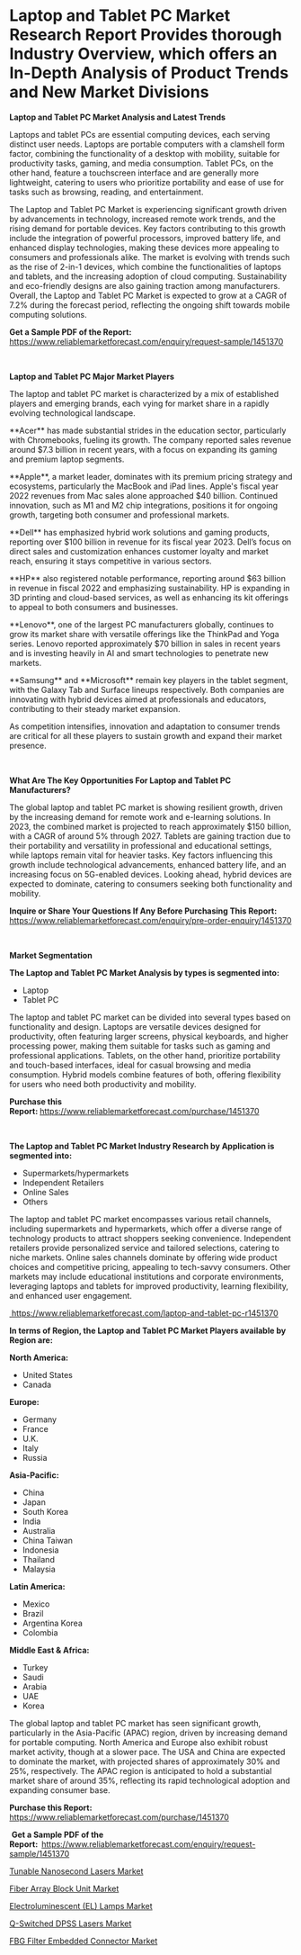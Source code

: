 <p><h1>Laptop and Tablet PC Market Research Report Provides thorough Industry Overview, which offers an In-Depth Analysis of Product Trends and New Market Divisions</h1></p><p><strong>Laptop and Tablet PC Market Analysis and Latest Trends</strong></p>
<p><p>Laptops and tablet PCs are essential computing devices, each serving distinct user needs. Laptops are portable computers with a clamshell form factor, combining the functionality of a desktop with mobility, suitable for productivity tasks, gaming, and media consumption. Tablet PCs, on the other hand, feature a touchscreen interface and are generally more lightweight, catering to users who prioritize portability and ease of use for tasks such as browsing, reading, and entertainment.</p><p>The Laptop and Tablet PC Market is experiencing significant growth driven by advancements in technology, increased remote work trends, and the rising demand for portable devices. Key factors contributing to this growth include the integration of powerful processors, improved battery life, and enhanced display technologies, making these devices more appealing to consumers and professionals alike. The market is evolving with trends such as the rise of 2-in-1 devices, which combine the functionalities of laptops and tablets, and the increasing adoption of cloud computing. Sustainability and eco-friendly designs are also gaining traction among manufacturers. Overall, the Laptop and Tablet PC Market is expected to grow at a CAGR of 7.2% during the forecast period, reflecting the ongoing shift towards mobile computing solutions.</p></p>
<p><strong>Get a Sample PDF of the Report:&nbsp;</strong> <a href="https://www.reliablemarketforecast.com/enquiry/request-sample/1451370?utm_campaign=3094&utm_medium=2&utm_source=Github&utm_content=ia&utm_term=04042025&utm_id=laptop-and-tablet-pc">https://www.reliablemarketforecast.com/enquiry/request-sample/1451370</a></p>
<p>&nbsp;</p>
<p><strong>Laptop and Tablet PC Major Market Players</strong></p>
<p><p>The laptop and tablet PC market is characterized by a mix of established players and emerging brands, each vying for market share in a rapidly evolving technological landscape.</p><p>**Acer** has made substantial strides in the education sector, particularly with Chromebooks, fueling its growth. The company reported sales revenue around $7.3 billion in recent years, with a focus on expanding its gaming and premium laptop segments.</p><p>**Apple**, a market leader, dominates with its premium pricing strategy and ecosystems, particularly the MacBook and iPad lines. Apple's fiscal year 2022 revenues from Mac sales alone approached $40 billion. Continued innovation, such as M1 and M2 chip integrations, positions it for ongoing growth, targeting both consumer and professional markets.</p><p>**Dell** has emphasized hybrid work solutions and gaming products, reporting over $100 billion in revenue for its fiscal year 2023. Dell’s focus on direct sales and customization enhances customer loyalty and market reach, ensuring it stays competitive in various sectors.</p><p>**HP** also registered notable performance, reporting around $63 billion in revenue in fiscal 2022 and emphasizing sustainability. HP is expanding in 3D printing and cloud-based services, as well as enhancing its kit offerings to appeal to both consumers and businesses.</p><p>**Lenovo**, one of the largest PC manufacturers globally, continues to grow its market share with versatile offerings like the ThinkPad and Yoga series. Lenovo reported approximately $70 billion in sales in recent years and is investing heavily in AI and smart technologies to penetrate new markets.</p><p>**Samsung** and **Microsoft** remain key players in the tablet segment, with the Galaxy Tab and Surface lineups respectively. Both companies are innovating with hybrid devices aimed at professionals and educators, contributing to their steady market expansion.</p><p>As competition intensifies, innovation and adaptation to consumer trends are critical for all these players to sustain growth and expand their market presence.</p></p>
<p>&nbsp;</p>
<p><strong>What Are The Key Opportunities For Laptop and Tablet PC Manufacturers?</strong></p>
<p><p>The global laptop and tablet PC market is showing resilient growth, driven by the increasing demand for remote work and e-learning solutions. In 2023, the combined market is projected to reach approximately $150 billion, with a CAGR of around 5% through 2027. Tablets are gaining traction due to their portability and versatility in professional and educational settings, while laptops remain vital for heavier tasks. Key factors influencing this growth include technological advancements, enhanced battery life, and an increasing focus on 5G-enabled devices. Looking ahead, hybrid devices are expected to dominate, catering to consumers seeking both functionality and mobility.</p></p>
<p><strong>Inquire or Share Your Questions If Any Before Purchasing This Report:</strong> <a href="https://www.reliablemarketforecast.com/enquiry/pre-order-enquiry/1451370?utm_campaign=3094&utm_medium=2&utm_source=Github&utm_content=ia&utm_term=04042025&utm_id=laptop-and-tablet-pc">https://www.reliablemarketforecast.com/enquiry/pre-order-enquiry/1451370</a></p>
<p>&nbsp;</p>
<p><strong>Market Segmentation</strong></p>
<p><strong>The Laptop and Tablet PC Market Analysis by types is segmented into:</strong></p>
<p><ul><li>Laptop</li><li>Tablet PC</li></ul></p>
<p><p>The laptop and tablet PC market can be divided into several types based on functionality and design. Laptops are versatile devices designed for productivity, often featuring larger screens, physical keyboards, and higher processing power, making them suitable for tasks such as gaming and professional applications. Tablets, on the other hand, prioritize portability and touch-based interfaces, ideal for casual browsing and media consumption. Hybrid models combine features of both, offering flexibility for users who need both productivity and mobility.</p></p>
<p><strong>Purchase this Report:&nbsp;</strong><a href="https://www.reliablemarketforecast.com/purchase/1451370?utm_campaign=3094&utm_medium=2&utm_source=Github&utm_content=ia&utm_term=04042025&utm_id=laptop-and-tablet-pc">https://www.reliablemarketforecast.com/purchase/1451370</a></p>
<p>&nbsp;</p>
<p><strong>The Laptop and Tablet PC Market Industry Research by Application is segmented into:</strong></p>
<p><ul><li>Supermarkets/hypermarkets</li><li>Independent Retailers</li><li>Online Sales</li><li>Others</li></ul></p>
<p><p>The laptop and tablet PC market encompasses various retail channels, including supermarkets and hypermarkets, which offer a diverse range of technology products to attract shoppers seeking convenience. Independent retailers provide personalized service and tailored selections, catering to niche markets. Online sales channels dominate by offering wide product choices and competitive pricing, appealing to tech-savvy consumers. Other markets may include educational institutions and corporate environments, leveraging laptops and tablets for improved productivity, learning flexibility, and enhanced user engagement.</p></p>
<p><a href="https://www.reliablemarketforecast.com/laptop-and-tablet-pc-r1451370?utm_campaign=3094&utm_medium=2&utm_source=Github&utm_content=ia&utm_term=04042025&utm_id=laptop-and-tablet-pc">&nbsp;https://www.reliablemarketforecast.com/laptop-and-tablet-pc-r1451370</a></p>
<p><strong>In terms of Region, the Laptop and Tablet PC Market Players available by Region are:</strong></p>
<p>
    <p> <strong> North America: </strong>
        <ul>
            <li>United States</li>
            <li>Canada</li>
        </ul>
        </p> 
    <p> <strong> Europe: </strong>
        <ul>
            <li>Germany</li>
            <li>France</li>
            <li>U.K.</li>
            <li>Italy</li>
            <li>Russia</li>
        </ul>
        </p> 
    <p> <strong> Asia-Pacific: </strong>
        <ul>
            <li>China</li>
            <li>Japan</li>
            <li>South Korea</li>
            <li>India</li>
            <li>Australia</li>
            <li>China Taiwan</li>
            <li>Indonesia</li>
            <li>Thailand</li>
            <li>Malaysia</li>
        </ul>
        </p> 
    <p> <strong> Latin America: </strong>
        <ul>
            <li>Mexico</li>
            <li>Brazil</li>
            <li>Argentina Korea</li>
            <li>Colombia</li>
        </ul>
        </p> 
    <p> <strong> Middle East & Africa: </strong>
        <ul>
            <li>Turkey</li>
            <li>Saudi</li>
            <li>Arabia</li>
            <li>UAE</li>
            <li>Korea</li>
        </ul>
    </p>
    </p>
<p><p>The global laptop and tablet PC market has seen significant growth, particularly in the Asia-Pacific (APAC) region, driven by increasing demand for portable computing. North America and Europe also exhibit robust market activity, though at a slower pace. The USA and China are expected to dominate the market, with projected shares of approximately 30% and 25%, respectively. The APAC region is anticipated to hold a substantial market share of around 35%, reflecting its rapid technological adoption and expanding consumer base.</p></p>
<p><strong>Purchase this Report: </strong><a href="https://www.reliablemarketforecast.com/purchase/1451370?utm_campaign=3094&utm_medium=2&utm_source=Github&utm_content=ia&utm_term=04042025&utm_id=laptop-and-tablet-pc">https://www.reliablemarketforecast.com/purchase/1451370</a></p>
<p>&nbsp;<strong>Get a Sample PDF of the Report:&nbsp;&nbsp;</strong><a href="https://www.reliablemarketforecast.com/enquiry/request-sample/1451370?utm_campaign=3094&utm_medium=2&utm_source=Github&utm_content=ia&utm_term=04042025&utm_id=laptop-and-tablet-pc">https://www.reliablemarketforecast.com/enquiry/request-sample/1451370</a></p>
<p><strong></strong></p>
<p><p><a href="https://www.linkedin.com/pulse/future-revenue-demand-forecast-tunable-nanosecond-lasers-industry-btaec?utm_campaign=3094&utm_medium=2&utm_source=Github&utm_content=ia&utm_term=04042025&utm_id=laptop-and-tablet-pc">Tunable Nanosecond Lasers Market</a></p><p><a href="https://www.linkedin.com/pulse/foreign-market-opportunities-dynamics-analysis-fiber-koytc?utm_campaign=3094&utm_medium=2&utm_source=Github&utm_content=ia&utm_term=04042025&utm_id=laptop-and-tablet-pc">Fiber Array Block Unit Market</a></p><p><a href="https://www.linkedin.com/pulse/electroluminescent-el-lamps-market-size-forecast-anticipated-7mppc?utm_campaign=3094&utm_medium=2&utm_source=Github&utm_content=ia&utm_term=04042025&utm_id=laptop-and-tablet-pc">Electroluminescent (EL) Lamps Market</a></p><p><a href="https://www.linkedin.com/pulse/revenue-market-trends-q-switched-dpss-lasers-projected-73-cagr-ka02c?utm_campaign=3094&utm_medium=2&utm_source=Github&utm_content=ia&utm_term=04042025&utm_id=laptop-and-tablet-pc">Q-Switched DPSS Lasers Market</a></p><p><a href="https://www.linkedin.com/pulse/key-insights-forecast-fbg-filter-embedded-connector-market-c2olc?utm_campaign=3094&utm_medium=2&utm_source=Github&utm_content=ia&utm_term=04042025&utm_id=laptop-and-tablet-pc">FBG Filter Embedded Connector Market</a></p></p>